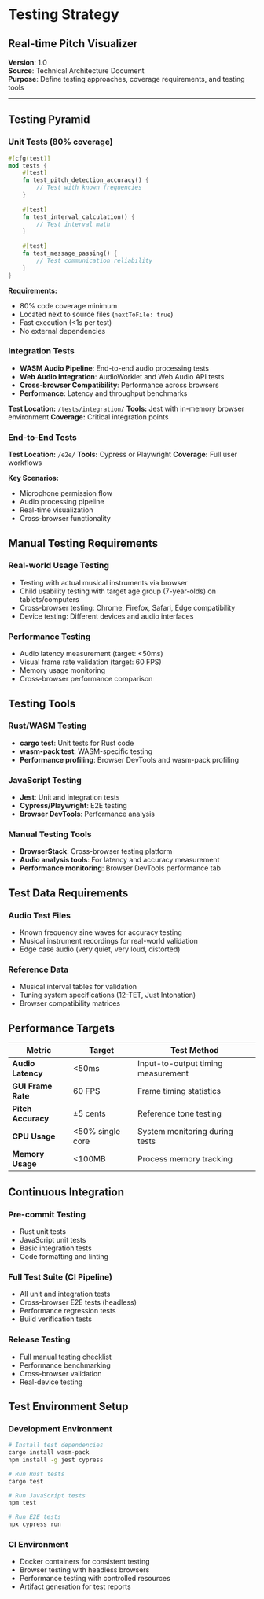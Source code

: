 # Testing Strategy
## Real-time Pitch Visualizer

**Version**: 1.0  
**Source**: Technical Architecture Document  
**Purpose**: Define testing approaches, coverage requirements, and testing tools

---

## Testing Pyramid

### Unit Tests (80% coverage)
```rust
#[cfg(test)]
mod tests {
    #[test]
    fn test_pitch_detection_accuracy() {
        // Test with known frequencies
    }
    
    #[test]
    fn test_interval_calculation() {
        // Test interval math
    }
    
    #[test]
    fn test_message_passing() {
        // Test communication reliability
    }
}
```

**Requirements:**
- 80% code coverage minimum
- Located next to source files (`nextToFile: true`)
- Fast execution (<1s per test)
- No external dependencies

### Integration Tests
- **WASM Audio Pipeline**: End-to-end audio processing tests
- **Web Audio Integration**: AudioWorklet and Web Audio API tests
- **Cross-browser Compatibility**: Performance across browsers
- **Performance**: Latency and throughput benchmarks

**Test Location:** `/tests/integration/`
**Tools:** Jest with in-memory browser environment
**Coverage:** Critical integration points

### End-to-End Tests
**Test Location:** `/e2e/`
**Tools:** Cypress or Playwright
**Coverage:** Full user workflows

**Key Scenarios:**
- Microphone permission flow
- Audio processing pipeline
- Real-time visualization
- Cross-browser functionality

## Manual Testing Requirements

### Real-world Usage Testing
- Testing with actual musical instruments via browser
- Child usability testing with target age group (7-year-olds) on tablets/computers
- Cross-browser testing: Chrome, Firefox, Safari, Edge compatibility
- Device testing: Different devices and audio interfaces

### Performance Testing
- Audio latency measurement (target: <50ms)
- Visual frame rate validation (target: 60 FPS)
- Memory usage monitoring
- Cross-browser performance comparison

## Testing Tools

### Rust/WASM Testing
- **cargo test**: Unit tests for Rust code
- **wasm-pack test**: WASM-specific testing
- **Performance profiling**: Browser DevTools and wasm-pack profiling

### JavaScript Testing
- **Jest**: Unit and integration tests
- **Cypress/Playwright**: E2E testing
- **Browser DevTools**: Performance analysis

### Manual Testing Tools
- **BrowserStack**: Cross-browser testing platform
- **Audio analysis tools**: For latency and accuracy measurement
- **Performance monitoring**: Browser DevTools performance tab

## Test Data Requirements

### Audio Test Files
- Known frequency sine waves for accuracy testing
- Musical instrument recordings for real-world validation
- Edge case audio (very quiet, very loud, distorted)

### Reference Data
- Musical interval tables for validation
- Tuning system specifications (12-TET, Just Intonation)
- Browser compatibility matrices

## Performance Targets

| Metric | Target | Test Method |
|--------|--------|-------------|
| **Audio Latency** | <50ms | Input-to-output timing measurement |
| **GUI Frame Rate** | 60 FPS | Frame timing statistics |
| **Pitch Accuracy** | ±5 cents | Reference tone testing |
| **CPU Usage** | <50% single core | System monitoring during tests |
| **Memory Usage** | <100MB | Process memory tracking |

## Continuous Integration

### Pre-commit Testing
- Rust unit tests
- JavaScript unit tests
- Basic integration tests
- Code formatting and linting

### Full Test Suite (CI Pipeline)
- All unit and integration tests
- Cross-browser E2E tests (headless)
- Performance regression tests
- Build verification tests

### Release Testing
- Full manual testing checklist
- Performance benchmarking
- Cross-browser validation
- Real-device testing

## Test Environment Setup

### Development Environment
```bash
# Install test dependencies
cargo install wasm-pack
npm install -g jest cypress

# Run Rust tests
cargo test

# Run JavaScript tests  
npm test

# Run E2E tests
npx cypress run
```

### CI Environment
- Docker containers for consistent testing
- Browser testing with headless browsers
- Performance testing with controlled resources
- Artifact generation for test reports 